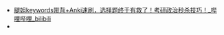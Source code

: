 - [腿姐keywords带背+Anki速刷，选择题终于有救了！考研政治秒杀技巧！_哔哩哔哩_bilibili](https://www.bilibili.com/video/BV1ze411T7vM/)
- 
